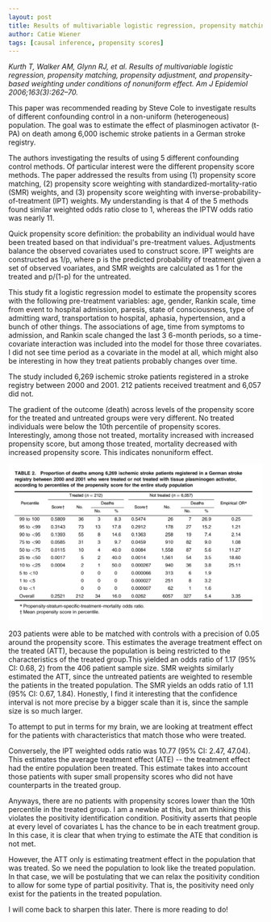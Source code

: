 ```yaml
---
layout: post
title: Results of multivariable logistic regression, propensity matching, propensity adjustment, and propensity-based weighting under conditions of nonuniform effect.
author: Catie Wiener
tags: [causal inference, propensity scores]
---
```


_Kurth T, Walker AM, Glynn RJ, et al. Results of multivariable logistic regression, propensity matching, propensity adjustment, and propensity-based weighting under conditions of nonuniform effect. Am J Epidemiol 2006;163(3):262–70._

This paper was recommended reading by Steve Cole to investigate results of different confounding control in a non-uniform (heterogeneous) population. The goal was to estimate the effect of plasminogen activator (t-PA) on death among 6,000 ischemic stroke patients in a German stroke registry. 

The authors investigating the results of using 5 different confounding control methods. Of particular interest were the different propensity score methods. The paper addressed the results from using (1) propensity score matching, (2) propensity score weighting with standardized-mortality-ratio (SMR) weights, and (3) propensity score weighting with inverse-probability-of-treatment (IPT) weights. My understanding is that 4 of the 5 methods found similar weighted odds ratio close to 1, whereas the IPTW odds ratio was nearly 11. 

Quick propensity score definition: the probability an individual would have been treated based on that individual's pre-treatment values. Adjustments balance the observed covariates used to construct score. IPT weights are constructed as 1/p, where p is the predicted probability of treatment given a set of observed voariates, and SMR weights are calculated as 1 for the treated and p/(1-p) for the untreated. 

This study fit a logistic regression model to estimate the propensity scores with the following pre-treatment variables: age, gender, Rankin scale, time from event to hospital admission, paresis, state of consciousness, type of admitting ward, transportation to hospital, aphasia, hypertension, and a bunch of other things. The associations of age, time from symptoms to admission, and Rankin scale changed the last 3 6-month periods, so a time-covariate interaction was included into the model for those three covariates. I did not see time period as a covariate in the model at all, which might also be interesting in how they treat patients probably changes over time. 

The study included 6,269 ischemic stroke patients registered in a stroke registry between 2000 and 2001. 212 patients received treatment and 6,057 did not. 

The gradient of the outcome (death) across levels of the propensity score for the treated and untreated groups were very different. No treated individuals were below the 10th percentile of propensity scores. Interestingly, among those not treated, mortality increased with increased propensity score, but among those treated, mortality decreased with increased propensity score. This indicates nonuniform effect. 

<div class="fig figcenter fighighlight">
  <img src="/assets/img/ps_scores.png">
</div>

203 patients were able to be matched with controls with a precision of 0.05 around the propensity score. This estimates the average treatment effect on the treated (ATT), because the population is being restricted to the characteristics of the treated group.This yielded an odds ratio of 1.17 (95% CI: 0.68, 2) from the 406 patient sample size. SMR weights similarly estimated the ATT, since the untreated patients are weighted to resemble the patients in the treated population. The SMR yields an odds ratio of 1.11 (95% CI: 0.67, 1.84). Honestly, I find it interesting that the confidence interval is not more precise by a bigger scale than it is, since the sample size is so much larger. 

To attempt to put in terms for my brain, we are looking at treatment effect for the patients with characteristics that match those who were treated. 

Conversely, the IPT weighted odds ratio was 10.77 (95% CI: 2.47, 47.04). This estimates the average treatment effect (ATE) -- the treatment effect had the entire population been treated. This estimate takes into account those patients with super small propensity scores who did not have counterparts in the treated group. 

Anyways, there are no patients with propensity scores lower than the 10th percentile in the treated group. I am a newbie at this, but am thinking this violates the positivity identification condition. Positivity asserts that people at every level of covariates L has the chance to be in each treatment group. In this case, it is clear that when trying to estimate the ATE that condition is not met. 

However, the ATT only is estimating treatment effect in the population that was treated. So we need the population to look like the treated population. In that case, we will be postulating that we can relax the positivity condition to allow for some type of partial positivity. That is, the positivity need only exist for the patients in the treated population. 

I will come back to sharpen this later. There is more reading to do!

